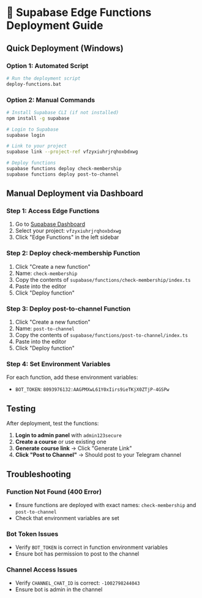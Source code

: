 # 🚀 Supabase Edge Functions Deployment Guide

## Quick Deployment (Windows)

### Option 1: Automated Script
```bash
# Run the deployment script
deploy-functions.bat
```

### Option 2: Manual Commands
```bash
# Install Supabase CLI (if not installed)
npm install -g supabase

# Login to Supabase
supabase login

# Link to your project
supabase link --project-ref vfzyxiuhrjrqhoxbdxwg

# Deploy functions
supabase functions deploy check-membership
supabase functions deploy post-to-channel
```

## Manual Deployment via Dashboard

### Step 1: Access Edge Functions
1. Go to [Supabase Dashboard](https://supabase.com/dashboard)
2. Select your project: `vfzyxiuhrjrqhoxbdxwg`
3. Click "Edge Functions" in the left sidebar

### Step 2: Deploy check-membership Function
1. Click "Create a new function"
2. Name: `check-membership`
3. Copy the contents of `supabase/functions/check-membership/index.ts`
4. Paste into the editor
5. Click "Deploy function"

### Step 3: Deploy post-to-channel Function
1. Click "Create a new function"
2. Name: `post-to-channel`
3. Copy the contents of `supabase/functions/post-to-channel/index.ts`
4. Paste into the editor
5. Click "Deploy function"

### Step 4: Set Environment Variables
For each function, add these environment variables:
- `BOT_TOKEN`: `8093976132:AAGPMXwL61Y0xIirs9ieTKjX0ZTjP-4GSPw`

## Testing

After deployment, test the functions:

1. **Login to admin panel** with `admin123secure`
2. **Create a course** or use existing one
3. **Generate course link** → Click "Generate Link"
4. **Click "Post to Channel"** → Should post to your Telegram channel

## Troubleshooting

### Function Not Found (400 Error)
- Ensure functions are deployed with exact names: `check-membership` and `post-to-channel`
- Check that environment variables are set

### Bot Token Issues
- Verify `BOT_TOKEN` is correct in function environment variables
- Ensure bot has permission to post to the channel

### Channel Access Issues
- Verify `CHANNEL_CHAT_ID` is correct: `-1002798244043`
- Ensure bot is admin in the channel
